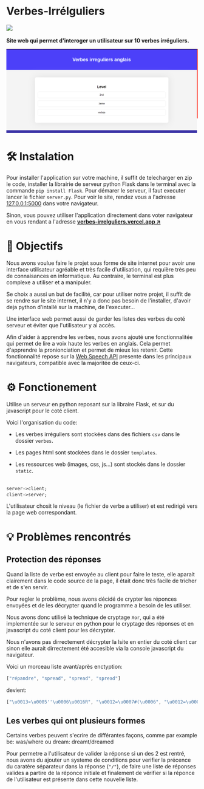 # Verbes-Irrélguliers

<img src="https://skillicons.dev/icons?i=py,flask,js,html,css&perline=12">

**Site web qui permet d'interoger un utilisateur sur 10 verbes irréguliers.**


![](./assets/image.png)


# 🛠️ Instalation

Pour installer l'application sur votre machine, il suffit de telecharger en zip le code, installer la librairie de serveur python Flask dans le terminal avec la commande `pip install Flask`.
Pour démarer le serveur, il faut executer lancer le fichier `server.py`. Pour voir le site, rendez vous a l'adresse [127.0.0.1:5000](127.0.0.1:5000) dans votre navigateur.

Sinon, vous pouvez utiliser l'application directement dans voter navigateur en vous rendant a l'adresse **[verbes-irrelguliers.vercel.app ↗️](https://verbes-irrelguliers.vercel.app/)**


# 🎯 Objectifs

Nous avons voulue faire le projet sous forme de site internet pour avoir une interface utilisateur agréable et très facile d'utilisation, qui requière très peu de connaisances en informatique. Au contraire, le terminal est plus complexe a utiliser et a manipuler.

Se choix a aussi un but de facilité, car pour utiliser notre projet, il suffit de se rendre sur le site internet, il n'y a donc pas besoin de l'installer, d'avoir deja python d'intallé sur la machine, de l'executer...

Une interface web permet aussi de garder les listes des verbes du coté serveur et éviter que l'utilisateur y ai accès.

Afin d'aider à apprendre les verbes, nous avons ajouté une fonctionnalitée qui permet de lire a voix haute les verbes en anglais. Cela permet d'apprendre la pronionciation et permet de mieux les retenir. Cette fonctionnalité repose sur la [Web Speech API](https://developer.mozilla.org/fr/docs/Web/API/Web_Speech_API) presente dans les principaux navigateurs, compatible avec la majoritée de ceux-ci.


# ⚙️ Fonctionement

Utilise un serveur en python reposant sur la libraire Flask, et sur du javascript pour le coté client.

Voici l'organisation du code:

 - Les verbes irréguliers sont stockées dans des fichiers `csv` dans le dossier `verbes`.

 - Les pages html sont stockées dans le dossier `templates`.

 - Les ressources web (images, css, js...) sont stockés dans le dossier `static`.


```mermaid

server->client;
client->server;

```

L'utilisateur chosit le niveau (le fichier de verbe a utiliser) et est redirigé vers la page web correspondant.


# 💡 Problèmes rencontrés

## Protection des réponses
Quand la liste de verbe est envoyée au client pour faire le teste, elle aparait clairement dans le code source de la page, il était donc très facile de tricher et de s'en servir.

Pour regler le problème, nous avons décidé de crypter les réponces envoyées et de les décrypter quand le programme a besoin de les utiliser. 

Nous avons donc utilisé la technique de cryptage `Xor`, qui a été implementée sur le serveur en python pour le cryptage des réponses et en javascript du coté client pour les décrypter.

Nous n'avons pas dirrectement décrypter la lsite en entier du coté client car sinon elle aurait dirrectement été accesible via la console javascript du navigateur.

Voici un morceau liste avant/après enctyption:


```js
["répandre", "spread", "spread", "spread"]
```

devient: 

```js
["\u0013¤\u0005''\u0006\u0016R", "\u0012=\u0007#(\u0006", "\u0012=\u0007#(\u0006", "\u0012=\u0007#(\u0006"]
```

## Les verbes qui ont plusieurs formes

Certains verbes peuvent s'ecrire de  différantes façons, comme par example be: was/where ou dream: dreamt/dreamed

Pour permetre a l'utilisateur de valider la réponse si un des 2 est rentré, nous avons du ajouter un systeme de conditions pour verifier la précence du caratère séparateur dans la réponse (`"/"`), de faire une liste de réponses valides a partire de la réponce initiale et finalement de vérifier si la réponce de l'utilisateur est présente dans cette nouvelle liste. 